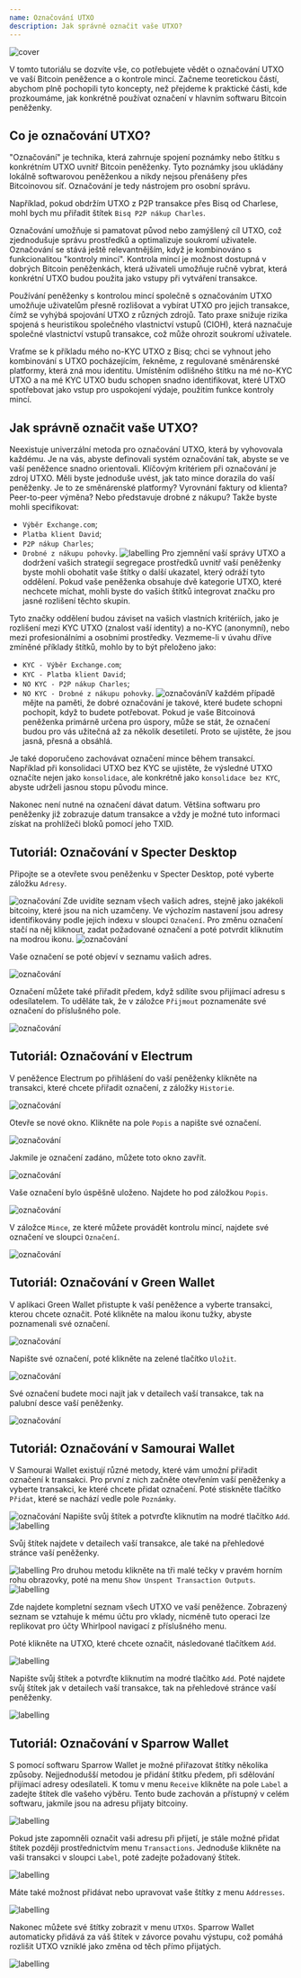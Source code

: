 ```yaml
---
name: Označování UTXO
description: Jak správně označit vaše UTXO?
---
```

![cover](assets/cover.webp)

V tomto tutoriálu se dozvíte vše, co potřebujete vědět o označování UTXO ve vaší Bitcoin peněžence a o kontrole mincí. Začneme teoretickou částí, abychom plně pochopili tyto koncepty, než přejdeme k praktické části, kde prozkoumáme, jak konkrétně používat označení v hlavním softwaru Bitcoin peněženky.

## Co je označování UTXO?
"Označování" je technika, která zahrnuje spojení poznámky nebo štítku s konkrétním UTXO uvnitř Bitcoin peněženky. Tyto poznámky jsou ukládány lokálně softwarovou peněženkou a nikdy nejsou přenášeny přes Bitcoinovou síť. Označování je tedy nástrojem pro osobní správu.

Například, pokud obdržím UTXO z P2P transakce přes Bisq od Charlese, mohl bych mu přiřadit štítek `Bisq P2P nákup Charles`.

Označování umožňuje si pamatovat původ nebo zamýšlený cíl UTXO, což zjednodušuje správu prostředků a optimalizuje soukromí uživatele. Označování se stává ještě relevantnějším, když je kombinováno s funkcionalitou "kontroly mincí". Kontrola mincí je možnost dostupná v dobrých Bitcoin peněženkách, která uživateli umožňuje ručně vybrat, která konkrétní UTXO budou použita jako vstupy při vytváření transakce.

Používání peněženky s kontrolou mincí společně s označováním UTXO umožňuje uživatelům přesně rozlišovat a vybírat UTXO pro jejich transakce, čímž se vyhýbá spojování UTXO z různých zdrojů. Tato praxe snižuje rizika spojená s heuristikou společného vlastnictví vstupů (CIOH), která naznačuje společné vlastnictví vstupů transakce, což může ohrozit soukromí uživatele.

Vraťme se k příkladu mého no-KYC UTXO z Bisq; chci se vyhnout jeho kombinování s UTXO pocházejícím, řekněme, z regulované směnárenské platformy, která zná mou identitu. Umístěním odlišného štítku na mé no-KYC UTXO a na mé KYC UTXO budu schopen snadno identifikovat, které UTXO spotřebovat jako vstup pro uspokojení výdaje, použitím funkce kontroly mincí.

## Jak správně označit vaše UTXO?
Neexistuje univerzální metoda pro označování UTXO, která by vyhovovala každému. Je na vás, abyste definovali systém označování tak, abyste se ve vaší peněžence snadno orientovali.
Klíčovým kritériem při označování je zdroj UTXO. Měli byste jednoduše uvést, jak tato mince dorazila do vaší peněženky. Je to ze směnárenské platformy? Vyrovnání faktury od klienta? Peer-to-peer výměna? Nebo představuje drobné z nákupu? Takže byste mohli specifikovat:
- `Výběr Exchange.com`;
- `Platba klient David`;
- `P2P nákup Charles`;
- `Drobné z nákupu pohovky`.
![labelling](assets/en/1.webp)
Pro zjemnění vaší správy UTXO a dodržení vašich strategií segregace prostředků uvnitř vaší peněženky byste mohli obohatit vaše štítky o další ukazatel, který odráží tyto oddělení. Pokud vaše peněženka obsahuje dvě kategorie UTXO, které nechcete míchat, mohli byste do vašich štítků integrovat značku pro jasné rozlišení těchto skupin.

Tyto značky oddělení budou záviset na vašich vlastních kritériích, jako je rozlišení mezi KYC UTXO (znalost vaší identity) a no-KYC (anonymní), nebo mezi profesionálními a osobními prostředky. Vezmeme-li v úvahu dříve zmíněné příklady štítků, mohlo by to být přeloženo jako:
- `KYC - Výběr Exchange.com`;
- `KYC - Platba klient David`;
- `NO KYC - P2P nákup Charles`;
- `NO KYC - Drobné z nákupu pohovky`.
![označování](assets/en/2.webp)V každém případě mějte na paměti, že dobré označování je takové, které budete schopni pochopit, když to budete potřebovat. Pokud je vaše Bitcoinová peněženka primárně určena pro úspory, může se stát, že označení budou pro vás užitečná až za několik desetiletí. Proto se ujistěte, že jsou jasná, přesná a obsáhlá.

Je také doporučeno zachovávat označení mince během transakcí. Například při konsolidaci UTXO bez KYC se ujistěte, že výsledné UTXO označíte nejen jako `konsolidace`, ale konkrétně jako `konsolidace bez KYC`, abyste udrželi jasnou stopu původu mince.

Nakonec není nutné na označení dávat datum. Většina softwaru pro peněženky již zobrazuje datum transakce a vždy je možné tuto informaci získat na prohlížeči bloků pomocí jeho TXID.

## Tutoriál: Označování v Specter Desktop

Připojte se a otevřete svou peněženku v Specter Desktop, poté vyberte záložku `Adresy`.

![označování](assets/notext/3.webp)
Zde uvidíte seznam všech vašich adres, stejně jako jakékoli bitcoiny, které jsou na nich uzamčeny. Ve výchozím nastavení jsou adresy identifikovány podle jejich indexu v sloupci `Označení`. Pro změnu označení stačí na něj kliknout, zadat požadované označení a poté potvrdit kliknutím na modrou ikonu.
![označování](assets/notext/4.webp)

Vaše označení se poté objeví v seznamu vašich adres.

![označování](assets/notext/5.webp)

Označení můžete také přiřadit předem, když sdílíte svou přijímací adresu s odesílatelem. To uděláte tak, že v záložce `Přijmout` poznamenáte své označení do příslušného pole.

![označování](assets/notext/6.webp)

## Tutoriál: Označování v Electrum

V peněžence Electrum po přihlášení do vaší peněženky klikněte na transakci, které chcete přiřadit označení, z záložky `Historie`.

![označování](assets/notext/7.webp)

Otevře se nové okno. Klikněte na pole `Popis` a napište své označení.

![označování](assets/notext/8.webp)

Jakmile je označení zadáno, můžete toto okno zavřít.

![označování](assets/notext/9.webp)

Vaše označení bylo úspěšně uloženo. Najdete ho pod záložkou `Popis`.

![označování](assets/notext/10.webp)

V záložce `Mince`, ze které můžete provádět kontrolu mincí, najdete své označení ve sloupci `Označení`.

![označování](assets/notext/11.webp)

## Tutoriál: Označování v Green Wallet

V aplikaci Green Wallet přistupte k vaší peněžence a vyberte transakci, kterou chcete označit. Poté klikněte na malou ikonu tužky, abyste poznamenali své označení.

![označování](assets/notext/12.webp)

Napište své označení, poté klikněte na zelené tlačítko `Uložit`.

![označování](assets/notext/13.webp)

Své označení budete moci najít jak v detailech vaší transakce, tak na palubní desce vaší peněženky.

![označování](assets/notext/14.webp)

## Tutoriál: Označování v Samourai Wallet

V Samourai Wallet existují různé metody, které vám umožní přiřadit označení k transakci. Pro první z nich začněte otevřením vaší peněženky a vyberte transakci, ke které chcete přidat označení. Poté stiskněte tlačítko `Přidat`, které se nachází vedle pole `Poznámky`.

![označování](assets/notext/15.webp)
Napište svůj štítek a potvrďte kliknutím na modré tlačítko `Add`.
![labelling](assets/notext/16.webp)

Svůj štítek najdete v detailech vaší transakce, ale také na přehledové stránce vaší peněženky.

![labelling](assets/notext/17.webp)
Pro druhou metodu klikněte na tři malé tečky v pravém horním rohu obrazovky, poté na menu `Show Unspent Transaction Outputs`.
![labelling](assets/notext/18.webp)

Zde najdete kompletní seznam všech UTXO ve vaší peněžence. Zobrazený seznam se vztahuje k mému účtu pro vklady, nicméně tuto operaci lze replikovat pro účty Whirlpool navigací z příslušného menu.

Poté klikněte na UTXO, které chcete označit, následované tlačítkem `Add`.

![labelling](assets/notext/19.webp)

Napište svůj štítek a potvrďte kliknutím na modré tlačítko `Add`. Poté najdete svůj štítek jak v detailech vaší transakce, tak na přehledové stránce vaší peněženky.

![labelling](assets/notext/20.webp)

## Tutoriál: Označování v Sparrow Wallet

S pomocí softwaru Sparrow Wallet je možné přiřazovat štítky několika způsoby. Nejjednodušší metodou je přidání štítku předem, při sdělování přijímací adresy odesílateli. K tomu v menu `Receive` klikněte na pole `Label` a zadejte štítek dle vašeho výběru. Tento bude zachován a přístupný v celém softwaru, jakmile jsou na adresu přijaty bitcoiny.

![labelling](assets/notext/21.webp)

Pokud jste zapomněli označit vaši adresu při přijetí, je stále možné přidat štítek později prostřednictvím menu `Transactions`. Jednoduše klikněte na vaši transakci v sloupci `Label`, poté zadejte požadovaný štítek.

![labelling](assets/notext/22.webp)

Máte také možnost přidávat nebo upravovat vaše štítky z menu `Addresses`.

![labelling](assets/notext/23.webp)

Nakonec můžete své štítky zobrazit v menu `UTXOs`. Sparrow Wallet automaticky přidává za váš štítek v závorce povahu výstupu, což pomáhá rozlišit UTXO vzniklé jako změna od těch přímo přijatých.

![labelling](assets/notext/24.webp)